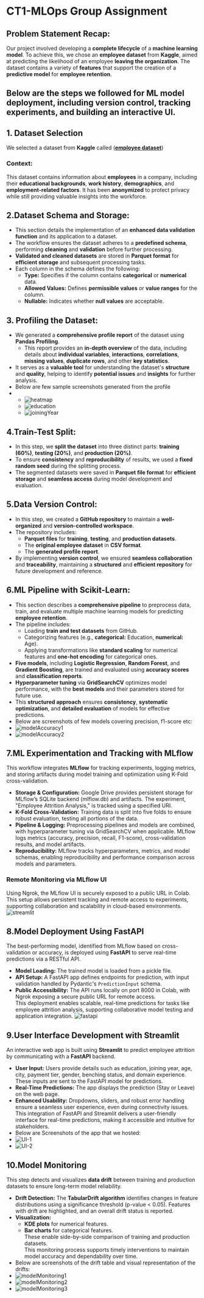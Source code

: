  # CT1-MLOps Group Assignment 

## Problem Statement Recap:  
Our project involved developing a **complete lifecycle** of a **machine learning model**. To achieve this, we chose an **employee dataset** from **Kaggle**, aimed at predicting the likelihood of an employee **leaving the organization**. The dataset contains a variety of **features** that support the creation of a **predictive model** for **employee retention**.
<br>
## Below are the steps we followed for ML model deployment, including version control, tracking experiments, and building an interactive UI. 

## 1. Dataset Selection
We selected a dataset from **Kaggle** called ([**employee dataset**](https://www.kaggle.com/datasets/tawfikelmetwally/employee-dataset))  
### Context: 
This dataset contains information about **employees** in a company, including their **educational backgrounds**, **work history**, **demographics**, and **employment-related factors**. It has been **anonymized** to protect privacy while still providing valuable insights into the workforce.
## 2.Dataset Schema and Storage:  
- This section details the implementation of an **enhanced data validation function** and its application to a dataset.  
- The workflow ensures the dataset adheres to a **predefined schema**, performing **cleaning** and **validation** before further processing.  
- **Validated and cleaned datasets** are stored in **Parquet format** for **efficient storage** and subsequent processing tasks.  
- Each column in the schema defines the following:  
  - **Type:** Specifies if the column contains **categorical** or **numerical** data.  
  - **Allowed Values:** Defines **permissible values** or **value ranges** for the column.  
  - **Nullable:** Indicates whether **null values** are acceptable.  
## 3. Profiling the Dataset:  
- We generated a **comprehensive profile report** of the dataset using **Pandas Profiling**.  
  - This report provides an **in-depth overview** of the data, including details about **individual variables**, **interactions**, **correlations**, **missing values**, **duplicate rows**, and other **key statistics**.
- It serves as a **valuable tool** for understanding the dataset's **structure** and **quality**, helping to identify **potential issues** and **insights** for further analysis.
- Below are few sample screenshots generated from the profile
- - ![heatmap](images/heatmap.png)
  - ![education](images/education.png)
  - ![joiningYear](images/joiningYear.png)
## 4.Train-Test Split:  
- In this step, we **split the dataset** into three distinct parts: **training (60%)**, **testing (20%)**, and **production (20%)**.  
- To ensure **consistency** and **reproducibility** of results, we used a **fixed random seed** during the splitting process.  
- The segmented datasets were saved in **Parquet file format** for **efficient storage** and **seamless access** during model development and evaluation.  
## 5.Data Version Control:  
- In this step, we created a **GitHub repository** to maintain a **well-organized** and **version-controlled workspace**.  
- The repository includes:  
  - **Parquet files** for **training**, **testing**, and **production datasets**.  
  - The **original employee dataset** in **CSV format**.  
  - The **generated profile report**.  
- By implementing **version control**, we ensured **seamless collaboration** and **traceability**, maintaining a **structured** and **efficient repository** for future development and reference.  
## 6.ML Pipeline with Scikit-Learn:  
- This section describes a **comprehensive pipeline** to preprocess data, train, and evaluate multiple machine learning models for predicting **employee retention**.  
- The pipeline includes:  
  - Loading **train and test datasets** from GitHub.  
  - Categorizing features (e.g., **categorical:** Education, **numerical:** Age).  
  - Applying transformations like **standard scaling** for numerical features and **one-hot encoding** for categorical ones.  
- **Five models**, including **Logistic Regression**, **Random Forest**, and **Gradient Boosting**, are trained and evaluated using **accuracy scores** and **classification reports**.  
- **Hyperparameter tuning** via **GridSearchCV** optimizes model performance, with the **best models** and their parameters stored for future use.  
- This **structured approach** ensures **consistency**, **systematic optimization**, and **detailed evaluation** of models for effective predictions.
- Below are screenshots of few models covering precision, f1-score etc:
- ![modelAccuracy1](images/modelAccuracy1.png)
- ![modelAccuracy2](images/modelAccuracy2.png)
## 7.ML Experimentation and Tracking with MLflow 
This workflow integrates **MLflow** for tracking experiments, logging metrics, and storing artifacts during model training and optimization using K-Fold cross-validation.  
- **Storage & Configuration:** Google Drive provides persistent storage for MLflow’s SQLite backend (mlflow.db) and artifacts. The experiment, "Employee Attrition Analysis," is tracked using a specified URI.  
- **K-Fold Cross-Validation:** Training data is split into five folds to ensure robust evaluation, testing all portions of the data.  
- **Pipeline & Logging:** Preprocessing pipelines and models are combined, with hyperparameter tuning via GridSearchCV when applicable. MLflow logs metrics (accuracy, precision, recall, F1-score), cross-validation results, and model artifacts.  
- **Reproducibility:** MLflow tracks hyperparameters, metrics, and model schemas, enabling reproducibility and performance comparison across models and parameters.  
### Remote Monitoring via MLflow UI 
Using Ngrok, the MLflow UI is securely exposed to a public URL in Colab. This setup allows persistent tracking and remote access to experiments, supporting collaboration and scalability in cloud-based environments.
![streamlit](images/streamlit.png)
## 8.Model Deployment Using FastAPI
The best-performing model, identified from MLflow based on cross-validation or accuracy, is deployed using **FastAPI** to serve real-time predictions via a RESTful API.  
- **Model Loading:** The trained model is loaded from a pickle file.  
- **API Setup:** A FastAPI app defines endpoints for prediction, with input validation handled by Pydantic's `PredictionInput` schema.  
- **Public Accessibility:** The API runs locally on port 8000 in Colab, with Ngrok exposing a secure public URL for remote access.  
This deployment enables scalable, real-time predictions for tasks like employee attrition analysis, supporting collaborative model testing and application integration.
![fastapi](images/fastapiResponse.png)
## 9.User Interface Development with Streamlit 
An interactive web app is built using **Streamlit** to predict employee attrition by communicating with a **FastAPI** backend.  
- **User Input:** Users provide details such as education, joining year, age, city, payment tier, gender, benching status, and domain experience. These inputs are sent to the FastAPI model for predictions.  
- **Real-Time Predictions:** The app displays the prediction (Stay or Leave) on the web page.  
- **Enhanced Usability:** Dropdowns, sliders, and robust error handling ensure a seamless user experience, even during connectivity issues.  
This integration of FastAPI and Streamlit delivers a user-friendly interface for real-time predictions, making it accessible and intuitive for stakeholders.
- Below are Screenshots of the app that we hosted:
- ![UI-1](images/UI-1.png)
- ![UI-2](images/UI-2.png)
## 10.Model Monitoring  
This step detects and visualizes **data drift** between training and production datasets to ensure long-term model reliability.  
- **Drift Detection:** The **TabularDrift algorithm** identifies changes in feature distributions using a significance threshold (p-value < 0.05). Features with drift are highlighted, and an overall drift status is reported.  
- **Visualization:**  
  - **KDE plots** for numerical features.  
  - **Bar charts** for categorical features.  
  These enable side-by-side comparison of training and production datasets.  
This monitoring process supports timely interventions to maintain model accuracy and dependability over time.
- Below are screenshots of the drift table and visual representation of the drifts:
- ![modelMonitoring1](images/modelMonitoring1.png)
- ![modelMonitoring2](images/modelMonitoring2.png)
- ![modelMonitoring3](images/modelMonitoring3.png)

